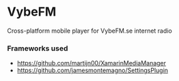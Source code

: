 # VybeFM
Cross-platform mobile player for VybeFM.se internet radio

### Frameworks used
- https://github.com/martijn00/XamarinMediaManager
- https://github.com/jamesmontemagno/SettingsPlugin
